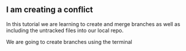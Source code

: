 ## I am creating a conflict

In this tutorial we are learning to create and merge branches as well as including the untracked files into our local repo.

We are going to create branches using the terminal